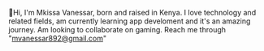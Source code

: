 👋Hi, I'm Mkissa Vanessar, born and raised in Kenya.
I love technology and related fields, 
am currently learning app develoment and it's an amazing 
journey. Am looking to collaborate on gaming.
Reach me through "mvanessar892@gmail.com"
